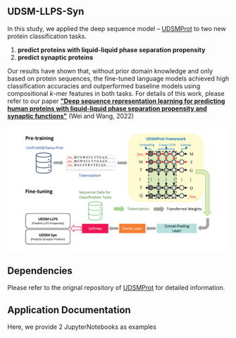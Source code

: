 ## UDSM-LLPS-Syn
In this study, we applied the deep sequence model – [UDSMProt](https://github.com/nstrodt/UDSMProt) to two new protein classification tasks.
1. **predict proteins with liquid-liquid phase separation propensity**
2. **predict synaptic proteins**<br />

Our results have shown that, without prior domain knowledge and only based on protein sequences, the fine-tuned language models achieved high classification accuracies and outperformed baseline models using compositional *k*-mer features in both tasks. For details of this work, please refer to our paper [**"Deep sequence representation learning for predicting human proteins with liquid-liquid phase separation propensity and synaptic functions"**](https://dl.acm.org/doi/10.1145/3535508.3545550) (Wei and Wang, 2022)
<p align = "center">
  <img src="figure1.png" width="650"></img>
</p>

## Dependencies
Please refer to the orignal repository of [UDSMProt](https://github.com/nstrodt/UDSMProt) for detailed information.

## Application Documentation
Here, we provide 2 JupyterNotebooks as examples
